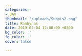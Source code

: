 ```yaml
---
categories:
- UAV
thumbnail: "/uploads/Suopis2.png"
title: Rambynas
date: 2019-02-04 12:00:00 +0200
bg_color: ''
fg_color: ''
cover: false

---
```


